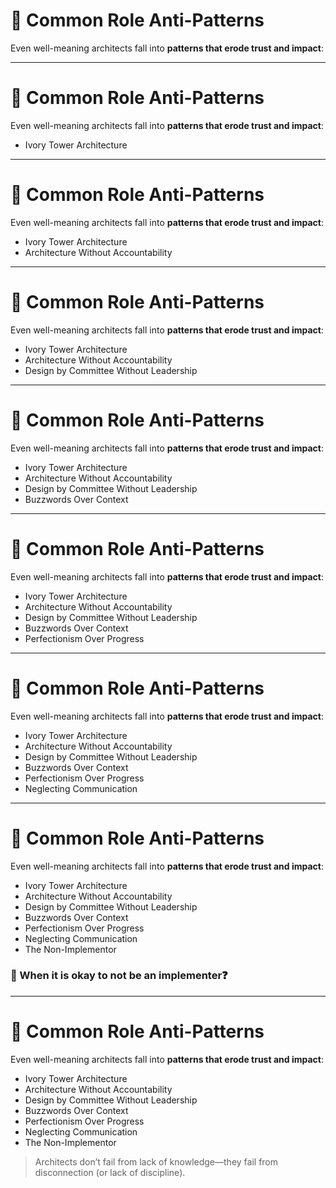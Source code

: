 # 🧨 Common Role Anti-Patterns

Even well-meaning architects fall into **patterns that erode trust and impact**:

<!-- 
This slide helps the audience identify failure modes in architectural practice.  

Ask: Which of these have you seen—or accidentally contributed to?

Awareness of anti-patterns is how we protect credibility and effectiveness.
-->

---
# 🧨 Common Role Anti-Patterns

Even well-meaning architects fall into **patterns that erode trust and impact**:

- Ivory Tower Architecture
<!-- 
When architects work in isolation from teams, designs become detached from reality.  
Diagrams look great—but don’t survive contact with code.  
Architecture must be lived, not handed down.
-->

---
# 🧨 Common Role Anti-Patterns

Even well-meaning architects fall into **patterns that erode trust and impact**:

- Ivory Tower Architecture
- Architecture Without Accountability
<!-- 
Design is not a phase—it’s a responsibility.  
If the architect vanishes after approval, they sever the feedback loop that validates or challenges their decisions.  
You can’t learn from outcomes you don’t witness.
-->

---
# 🧨 Common Role Anti-Patterns

Even well-meaning architects fall into **patterns that erode trust and impact**:

- Ivory Tower Architecture
- Architecture Without Accountability
- Design by Committee Without Leadership
<!-- 
Too much consensus can dilute coherence.  
Someone must lead with intent and judgment—even when it’s hard.  
Good leaders gather input but are willing to decide.
-->

---
# 🧨 Common Role Anti-Patterns

Even well-meaning architects fall into **patterns that erode trust and impact**:

- Ivory Tower Architecture
- Architecture Without Accountability
- Design by Committee Without Leadership
- Buzzwords Over Context
<!-- 
Architects who lead with jargon risk shallow solutions.  
Microservices, DDD, Zero Trust—none of these are silver bullets.  
Architecture must begin with *context*, not trend.
-->


---
# 🧨 Common Role Anti-Patterns

Even well-meaning architects fall into **patterns that erode trust and impact**:

- Ivory Tower Architecture
- Architecture Without Accountability
- Design by Committee Without Leadership
- Buzzwords Over Context
- Perfectionism Over Progress
<!-- 
The pursuit of perfect can paralyze progress.  
Good architects act with incomplete information—and refine along the way.  
Ask: Are you optimizing or stalling?
-->


---
# 🧨 Common Role Anti-Patterns

Even well-meaning architects fall into **patterns that erode trust and impact**:

- Ivory Tower Architecture
- Architecture Without Accountability
- Design by Committee Without Leadership
- Buzzwords Over Context
- Perfectionism Over Progress
- Neglecting Communication
<!-- 
Silent architects break alignment.  
If you don’t write, explain, or clarify—your designs won’t live.  
Ambiguity is expensive; clarity is your job.
-->


---
# 🧨 Common Role Anti-Patterns

Even well-meaning architects fall into **patterns that erode trust and impact**:

- Ivory Tower Architecture
- Architecture Without Accountability
- Design by Committee Without Leadership
- Buzzwords Over Context
- Perfectionism Over Progress
- Neglecting Communication
- The Non-Implementor
<!-- 
If you can’t build what you design, your guidance may lack credibility.  
Hands-on experience grounds architecture in constraints and trade-offs.  
You don’t need to code every day—but you must *understand* implementation.
-->

### 🤔 When it is okay to not be an implementer❓
<!-- 
Some architects contribute through domain expertise or systems synthesis (e.g., embedded, regulated systems).  
Even then, they must stay close to reality through partnership and review.  
Distance is fine—detachment is not.
-->

---
# 🧨 Common Role Anti-Patterns

Even well-meaning architects fall into **patterns that erode trust and impact**:

- Ivory Tower Architecture
- Architecture Without Accountability
- Design by Committee Without Leadership
- Buzzwords Over Context
- Perfectionism Over Progress
- Neglecting Communication
- The Non-Implementor

> Architects don’t fail from lack of knowledge—they fail from disconnection (or lack of discipline).

<!-- 
Wrap-up Notes:

Invite reflection:  
- Which of these patterns have *you* encountered—or slipped into?  
- Which one do you think is most common in your org?

Use this slide to normalize imperfection while promoting awareness.  
Great architecture isn’t flawless—it’s reflective and adaptive.

Transition: The antidote to these anti-patterns? Engagement, empathy, education, and ownership—all core to the architecture discipline.
-->